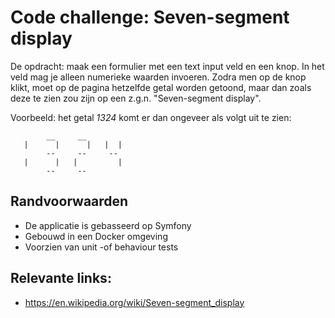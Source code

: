 # Code challenge:  Seven-segment display

De opdracht: maak een formulier met een text input veld en een knop. In het veld mag je alleen numerieke waarden invoeren.
Zodra men op de knop klikt, moet op de pagina hetzelfde getal worden getoond, maar dan zoals deze te zien zou zijn op een z.g.n. "Seven-segment display".

Voorbeeld: het getal *1324* komt er dan ongeveer als volgt uit te zien:

```
        __     __
   |      |      |   |  |
        --     --     --
   |      |   |         |
        --     --
```

## Randvoorwaarden
- De applicatie is gebasseerd op Symfony
- Gebouwd in een Docker omgeving
- Voorzien van unit -of behaviour tests

## Relevante links:
- https://en.wikipedia.org/wiki/Seven-segment_display
